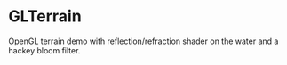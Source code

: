 GLTerrain
=========

OpenGL terrain demo with reflection/refraction shader on the water and a hackey bloom filter.
